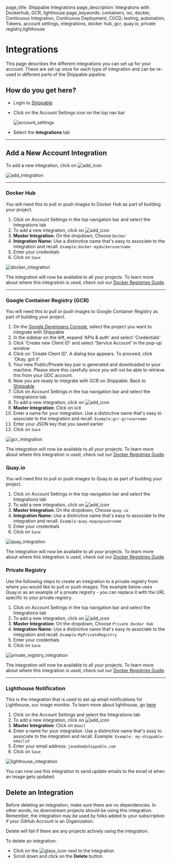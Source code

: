 page_title: Shippable Integrations
page_description: Integratons with Dockerhub, GCR, lighthouse
page_keywords: containers, lxc, docker, Continuous Integration, Continuous Deployment, CI/CD, testing, automation, Tokens, account settings, integrations, docker hub, gcr, quay.io, private registry,lighthouse

# Integrations

This page describes the different integrations you can set up for your account. These are set up once for each type of integration and can be re-used in different parts of the Shippable pipeline.

## How do you get here?

- Login to [Shippable](http://shippable.com)
- Click on the Account Settings icon on the top nav bar

     ![account_settings](images/account_settings.gif)

- Select the **Integrations** tab

------

## Add a New Account Integration

To add a new integration, click on ![add_icon](images/add_icon.gif)

![add_integration](images/add_integration.gif)

-------

### Docker Hub

You will need this to pull or push images to Docker Hub as part of building your project.

1. Click on Account Settings in the top navigation bar and select the Integrations tab
2. To add a new integration, click on ![add_icon](images/add_icon.gif)
3. **Master Integration:** On the dropdown, Choose `Docker`
4. **Integration Name:** Use a distinctive name that's easy to associate to the integration and recall. `Example:docker-mydockerusername`
5. Enter your credentials
6. Click on `Save`

![docker_integration](images/docker_integration.gif)

The integration will now be available to all your projects. To learn more about where this integration is used, check out our [Docker Registries Guide](docker_registries).

--------

### Google Container Registry (GCR)

You will need this to pull or push images to Google Container Registry as part of building your project.

1. On the [Google Developers Console](https://console.developers.google.com/), select the project you want to integrate with Shippable
2. In the sidebar on the left, expand 'APIs & auth' and select 'Credentials'
3. Click 'Create new Client ID' and select 'Service Account' in the pop-up window
4. Click on 'Create Client ID'. A dialog box appears. To proceed, click 'Okay, got it'
5. Your new Public/Private key pair is generated and downloaded to your machine. Please store this carefully since you will not be able to retrieve this from your GDC account.
6. Now you are ready to integrate with GCR on Shippable. Back to [Shippable](https://shippable.com).
7. Click on Account Settings in the top navigation bar and select the Integrations tab
8. To add a new integration, click on ![add_icon](images/add_icon.gif)
9. **Master Integration:** Click on `GCR`
10. Enter a name for your integration. Use a distinctive name that's easy to associate to the integration and recall. `Example:gcr-gcrusername`
11. Enter your JSON key that you saved earlier
12. Click on `Save`

![gcr_integration](images/gcr_integration.gif)

The integration will now be available to all your projects. To learn more about where this integration is used, check out our [Docker Registries Guide](docker_registries).

### Quay.io

You will need this to pull or push images to Quay.io as part of building your project.

1. Click on Account Settings in the top navigation bar and select the Integrations tab
2. To add a new integration, click on ![add_icon](images/add_icon.gif)
3. **Master Integration:** On the dropdown, Choose `quay.io`
4. **Integration Name:** Use a distinctive name that's easy to associate to the integration and recall. `Example:quay-myquayusername`
5. Enter your credentials
6. Click on `Save`

![quay_integration](images/quay_integration.gif)

The integration will now be available to all your projects. To learn more about where this integration is used, check out our [Docker Registries Guide](docker_registries).

### Private Registry

Use the following steps to create an integration to a private registry from where you would like to pull or push images. The example below uses Quay.io as an example of a private registry - you can replace it with the URL specific to your private registry.

1. Click on Account Settings in the top navigation bar and select the Integrations tab
2. To add a new integration, click on ![add_icon](images/add_icon.gif)
3. **Master Integration:** On the dropdown, Choose `Private Docker Hub`
4. **Integration Name:** Use a distinctive name that's easy to associate to the integration and recall. `Example:MyPrivateRegistry`
5. Enter your credentials
6. Click on `Save`

![private_registry_integration](images/private_reg_integration.gif)

The integration will now be available to all your projects. To learn more about where this integration is used, check out our [Docker Registries Guide](docker_registries).

------------

### Lighthouse Notification

This is the integration that is used to set up email notifications for Lighthouse, our image monitor. To learn more about lighthouse, go [here](lighthouse.md)

1. Click on the Account Settings and select the Integrations tab
2. To add a new integration, click on ![add_icon](images/add_icon.gif)
3. **Master Integration:** Click on `Email`
4. Enter a name for your integration. Use a distinctive name that's easy to associate to the integration and recall. Example: `Example: my-shippable-emailid`
5. Enter your email address: `janedoe@shippable.com`
6. Click on `Save`

![lighthouse_integration](images/lighthouse_integration.gif)

You can now use this integration to send update emails to the email id when an image gets updated.

## Delete an Integration

Before deleting an integration, make sure there are no dependencies. In other words, no downstream projects should be using this integration. Remember, the integration may be used by folks added to your subscription if your GitHub Account is an Organization.

Delete will fail if there are any projects actively using the integration.

To delete an integration:

- Click on the ![glass_icon](images/glass_icon.gif) next to the integration.
- Scroll down and click on the **Delete** button.
